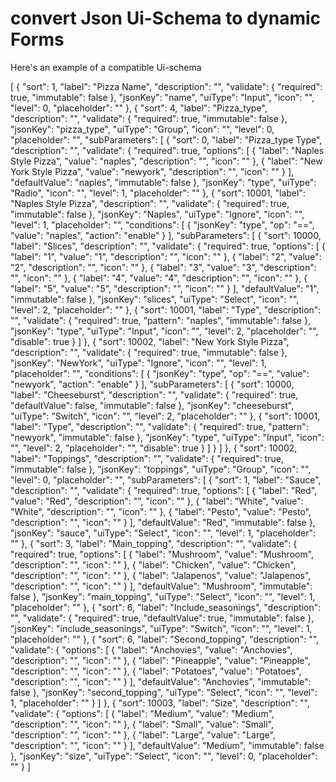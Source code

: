 # convert Json Ui-Schema to dynamic Forms

Here's an example of a compatible Ui-schema

[
    {
      "sort": 1,
      "label": "Pizza Name",
      "description": "",
      "validate": {
        "required": true,
        "immutable": false
      },
      "jsonKey": "name",
      "uiType": "Input",
      "icon": "",
      "level": 0,
      "placeholder": ""
    },
    {
      "sort": 4,
      "label": "Pizza_type",
      "description": "",
      "validate": {
        "required": true,
        "immutable": false
      },
      "jsonKey": "pizza_type",
      "uiType": "Group",
      "icon": "",
      "level": 0,
      "placeholder": "",
      "subParameters": [
        {
          "sort": 0,
          "label": "Pizza_type Type",
          "description": "",
          "validate": {
            "required": true,
            "options": [
              {
                "label": "Naples Style Pizza",
                "value": "naples",
                "description": "",
                "icon": ""
              },
              {
                "label": "New York Style Pizza",
                "value": "newyork",
                "description": "",
                "icon": ""
              }
            ],
            "defaultValue": "naples",
            "immutable": false
          },
          "jsonKey": "type",
          "uiType": "Radio",
          "icon": "",
          "level": 1,
          "placeholder": ""
        },
        {
          "sort": 10001,
          "label": "Naples Style Pizza",
          "description": "",
          "validate": {
            "required": true,
            "immutable": false
          },
          "jsonKey": "Naples",
          "uiType": "Ignore",
          "icon": "",
          "level": 1,
          "placeholder": "",
          "conditions": [
            {
              "jsonKey": "type",
              "op": "==",
              "value": "naples",
              "action": "enable"
            }
          ],
          "subParameters": [
            {
              "sort": 10000,
              "label": "Slices",
              "description": "",
              "validate": {
                "required": true,
                "options": [
                  {
                    "label": "1",
                    "value": "1",
                    "description": "",
                    "icon": ""
                  },
                  {
                    "label": "2",
                    "value": "2",
                    "description": "",
                    "icon": ""
                  },
                  {
                    "label": "3",
                    "value": "3",
                    "description": "",
                    "icon": ""
                  },
                  {
                    "label": "4",
                    "value": "4",
                    "description": "",
                    "icon": ""
                  },
                  {
                    "label": "5",
                    "value": "5",
                    "description": "",
                    "icon": ""
                  }
                ],
                "defaultValue": "1",
                "immutable": false
              },
              "jsonKey": "slices",
              "uiType": "Select",
              "icon": "",
              "level": 2,
              "placeholder": ""
            },
            {
              "sort": 10001,
              "label": "Type",
              "description": "",
              "validate": {
                "required": true,
                "pattern": "naples",
                "immutable": false
              },
              "jsonKey": "type",
              "uiType": "Input",
              "icon": "",
              "level": 2,
              "placeholder": "",
              "disable": true
            }
          ]
        },
        {
          "sort": 10002,
          "label": "New York Style Pizza",
          "description": "",
          "validate": {
            "required": true,
            "immutable": false
          },
          "jsonKey": "NewYork",
          "uiType": "Ignore",
          "icon": "",
          "level": 1,
          "placeholder": "",
          "conditions": [
            {
              "jsonKey": "type",
              "op": "==",
              "value": "newyork",
              "action": "enable"
            }
          ],
          "subParameters": [
            {
              "sort": 10000,
              "label": "Cheeseburst",
              "description": "",
              "validate": {
                "required": true,
                "defaultValue": false,
                "immutable": false
              },
              "jsonKey": "cheeseburst",
              "uiType": "Switch",
              "icon": "",
              "level": 2,
              "placeholder": ""
            },
            {
              "sort": 10001,
              "label": "Type",
              "description": "",
              "validate": {
                "required": true,
                "pattern": "newyork",
                "immutable": false
              },
              "jsonKey": "type",
              "uiType": "Input",
              "icon": "",
              "level": 2,
              "placeholder": "",
              "disable": true
            }
          ]
        }
      ]
    },
    {
      "sort": 10002,
      "label": "Toppings",
      "description": "",
      "validate": {
        "required": true,
        "immutable": false
      },
      "jsonKey": "toppings",
      "uiType": "Group",
      "icon": "",
      "level": 0,
      "placeholder": "",
      "subParameters": [
        {
          "sort": 1,
          "label": "Sauce",
          "description": "",
          "validate": {
            "required": true,
            "options": [
              {
                "label": "Red",
                "value": "Red",
                "description": "",
                "icon": ""
              },
              {
                "label": "White",
                "value": "White",
                "description": "",
                "icon": ""
              },
              {
                "label": "Pesto",
                "value": "Pesto",
                "description": "",
                "icon": ""
              }
            ],
            "defaultValue": "Red",
            "immutable": false
          },
          "jsonKey": "sauce",
          "uiType": "Select",
          "icon": "",
          "level": 1,
          "placeholder": ""
        },
        {
          "sort": 3,
          "label": "Main_topping",
          "description": "",
          "validate": {
            "required": true,
            "options": [
              {
                "label": "Mushroom",
                "value": "Mushroom",
                "description": "",
                "icon": ""
              },
              {
                "label": "Chicken",
                "value": "Chicken",
                "description": "",
                "icon": ""
              },
              {
                "label": "Jalapenos",
                "value": "Jalapenos",
                "description": "",
                "icon": ""
              }
            ],
            "defaultValue": "Mushroom",
            "immutable": false
          },
          "jsonKey": "main_topping",
          "uiType": "Select",
          "icon": "",
          "level": 1,
          "placeholder": ""
        },
        {
          "sort": 6,
          "label": "Include_seasonings",
          "description": "",
          "validate": {
            "required": true,
            "defaultValue": true,
            "immutable": false
          },
          "jsonKey": "include_seasonings",
          "uiType": "Switch",
          "icon": "",
          "level": 1,
          "placeholder": ""
        },
        {
          "sort": 6,
          "label": "Second_topping",
          "description": "",
          "validate": {
            "options": [
              {
                "label": "Anchovies",
                "value": "Anchovies",
                "description": "",
                "icon": ""
              },
              {
                "label": "Pineapple",
                "value": "Pineapple",
                "description": "",
                "icon": ""
              },
              {
                "label": "Potatoes",
                "value": "Potatoes",
                "description": "",
                "icon": ""
              }
            ],
            "defaultValue": "Anchovies",
            "immutable": false
          },
          "jsonKey": "second_topping",
          "uiType": "Select",
          "icon": "",
          "level": 1,
          "placeholder": ""
        }
      ]
    },
    {
      "sort": 10003,
      "label": "Size",
      "description": "",
      "validate": {
        "options": [
          {
            "label": "Medium",
            "value": "Medium",
            "description": "",
            "icon": ""
          },
          {
            "label": "Small",
            "value": "Small",
            "description": "",
            "icon": ""
          },
          {
            "label": "Large",
            "value": "Large",
            "description": "",
            "icon": ""
          }
        ],
        "defaultValue": "Medium",
        "immutable": false
      },
      "jsonKey": "size",
      "uiType": "Select",
      "icon": "",
      "level": 0,
      "placeholder": ""
    }
]
